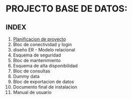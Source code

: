 # PROJECTO BASE DE DATOS:

## INDEX

1. [Planificacion de proyecto](https://docs.google.com/spreadsheets/d/1XcUrZcd4THdE6PE7OQh03UFNnWZY0Vlyt_0TuiByKN8/edit?usp=sharing)
2. Bloc de conectividad y login
3. diseño ER - Modelo relacional
4. Esquema de seguridad
5. Bloc de mantenimiento
6. Esquema de alta disponibilidad
7. Bloc de consultas
8. Dummy data
9. Bloc de exportacion de datos
10. Documento final de instalacion
11. Manual de usuario
